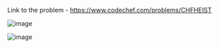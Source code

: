 Link to the problem - https://www.codechef.com/problems/CHFHEIST


![image](https://github.com/Haleshot/Competitive-Programming/assets/57552973/a79ea4b3-a6bf-47c9-a521-511799ed69ec)



![image](https://github.com/Haleshot/Competitive-Programming/assets/57552973/76a6cc5a-6760-4de9-a013-45239a0955bb)
